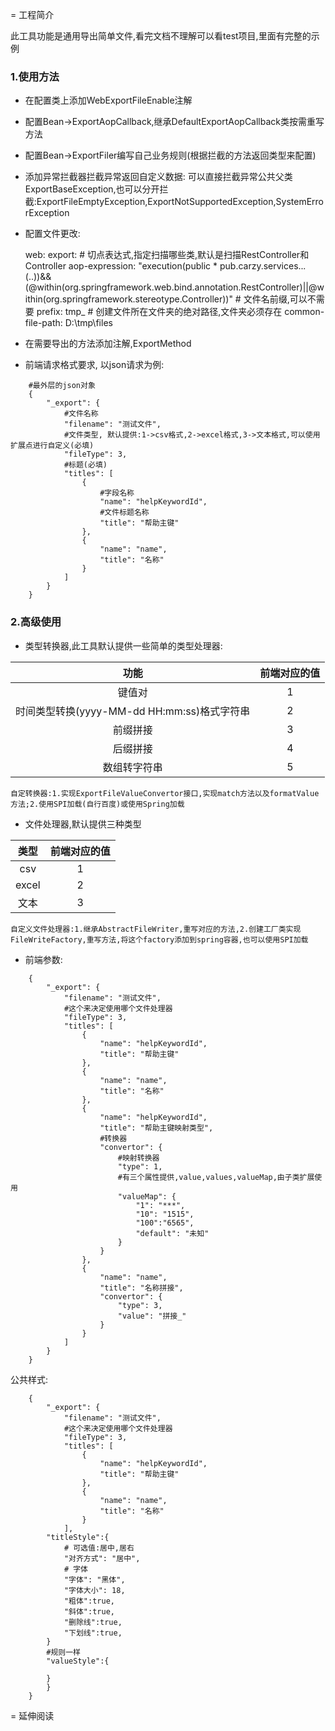 = 工程简介

此工具功能是通用导出简单文件,看完文档不理解可以看test项目,里面有完整的示例

### 1.使用方法

- 在配置类上添加WebExportFileEnable注解
- 配置Bean->ExportAopCallback,继承DefaultExportAopCallback类按需重写方法
- 配置Bean->ExportFiler编写自己业务规则(根据拦截的方法返回类型来配置)
- 添加异常拦截器拦截异常返回自定义数据: 可以直接拦截异常公共父类ExportBaseException,也可以分开拦截:ExportFileEmptyException,ExportNotSupportedException,SystemErrorException
- 配置文件更改:

    web:
      export:
        # 切点表达式,指定扫描哪些类,默认是扫描RestController和Controller
        aop-expression: "execution(public * pub.carzy.services..*.*(..))&&(@within(org.springframework.web.bind.annotation.RestController)||@within(org.springframework.stereotype.Controller))"
        # 文件名前缀,可以不需要
        prefix: tmp_
        # 创建文件所在文件夹的绝对路径,文件夹必须存在
        common-file-path: D:\\tmp\\files

- 在需要导出的方法添加注解,ExportMethod
- 前端请求格式要求, 以json请求为例:

```
    #最外层的json对象
    {
        "_export": {
            #文件名称
            "filename": "测试文件",
            #文件类型, 默认提供:1->csv格式,2->excel格式,3->文本格式,可以使用扩展点进行自定义(必填)
            "fileType": 3,
            #标题(必填)
            "titles": [
                {
                    #字段名称
                    "name": "helpKeywordId",
                    #文件标题名称
                    "title": "帮助主键"
                },
                {
                    "name": "name",
                    "title": "名称"
                }
            ]
        }
    }
```

### 2.高级使用
- 类型转换器,此工具默认提供一些简单的类型处理器:

|功能|前端对应的值|
|:--:|:--:|
|键值对|1|
|时间类型转换(yyyy-MM-dd HH:mm:ss)格式字符串|2|
|前缀拼接|3|
|后缀拼接|4|
|数组转字符串|5|

    自定转换器:1.实现ExportFileValueConvertor接口,实现match方法以及formatValue方法;2.使用SPI加载(自行百度)或使用Spring加载
- 文件处理器,默认提供三种类型

|类型|前端对应的值|
|:--:|:--:|
|csv|1|
|excel|2|
|文本|3|
    自定义文件处理器:1.继承AbstractFileWriter,重写对应的方法,2.创建工厂类实现FileWriteFactory,重写方法,将这个factory添加到spring容器,也可以使用SPI加载
- 前端参数:

```
    {
        "_export": {
            "filename": "测试文件",
            #这个来决定使用哪个文件处理器
            "fileType": 3,
            "titles": [
                {
                    "name": "helpKeywordId",
                    "title": "帮助主键"
                },
                {
                    "name": "name",
                    "title": "名称"
                },
                {
                    "name": "helpKeywordId",
                    "title": "帮助主键映射类型",
                    #转换器
                    "convertor": {
                        #映射转换器
                        "type": 1,
                        #有三个属性提供,value,values,valueMap,由子类扩展使用
                        "valueMap": {
                            "1": "***",
                            "10": "1515",
                            "100":"6565",
                            "default": "未知"
                        }
                    }
                },
                {
                    "name": "name",
                    "title": "名称拼接",
                    "convertor": {
                        "type": 3,
                        "value": "拼接_"
                    }
                }
            ]
        }
    }
```
公共样式:

```
    {
        "_export": {
            "filename": "测试文件",
            #这个来决定使用哪个文件处理器
            "fileType": 3,
            "titles": [
                {
                    "name": "helpKeywordId",
                    "title": "帮助主键"
                },
                {
                    "name": "name",
                    "title": "名称"
                }
            ],
        "titleStyle":{
            # 可选值:居中,居右
            "对齐方式": "居中",
            # 字体
            "字体": "黑体",
            "字体大小": 18,
            "粗体":true,
            "斜体":true,
            "删除线":true,
            "下划线":true,
        }
        #规则一样
        "valueStyle":{

        }
        }
    }
```
= 延伸阅读
